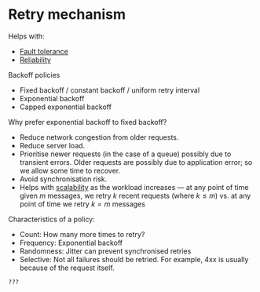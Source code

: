 # Retry mechanism

Helps with:
- [Fault tolerance](../goals/fault-tolerance.md)
- [Reliability](../goals/reliability.md)

Backoff policies
* Fixed backoff / constant backoff / uniform retry interval
* Exponential backoff
* Capped exponential backoff

Why prefer exponential backoff to fixed backoff?
* Reduce network congestion from older requests.
* Reduce server load.
* Prioritise newer requests (in the case of a queue) possibly due to transient errors. Older requests are possibly due to application error; so we allow some time to recover.
* Avoid synchronisation risk.
* Helps with [scalability](../goals/scalability.md) as the workload increases — at any point of time given _m_ messages, we retry _k_ recent requests (where $k \le m$) vs. at any point of time we retry $k = m$ messages

Characteristics of a policy:
- Count: How many more times to retry?
- Frequency: Exponential backoff
- Randomness: Jitter can prevent synchronised retries
- Selective: Not all failures should be retried. For example, 4xx is usually because of the request itself.

~~~admonish question title="What about synchronised retries?"
???
~~~
